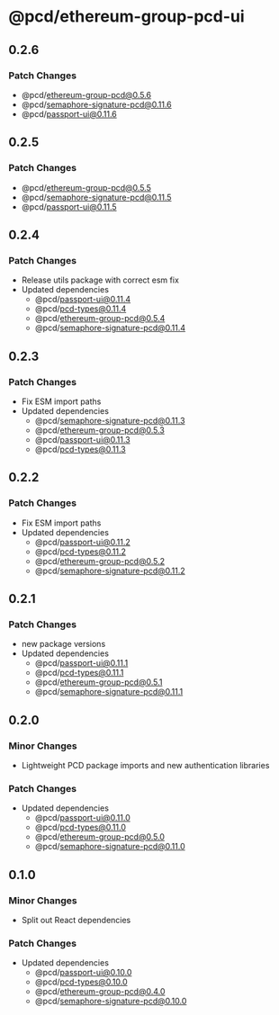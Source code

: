 # @pcd/ethereum-group-pcd-ui

## 0.2.6

### Patch Changes

- @pcd/ethereum-group-pcd@0.5.6
- @pcd/semaphore-signature-pcd@0.11.6
- @pcd/passport-ui@0.11.6

## 0.2.5

### Patch Changes

- @pcd/ethereum-group-pcd@0.5.5
- @pcd/semaphore-signature-pcd@0.11.5
- @pcd/passport-ui@0.11.5

## 0.2.4

### Patch Changes

- Release utils package with correct esm fix
- Updated dependencies
  - @pcd/passport-ui@0.11.4
  - @pcd/pcd-types@0.11.4
  - @pcd/ethereum-group-pcd@0.5.4
  - @pcd/semaphore-signature-pcd@0.11.4

## 0.2.3

### Patch Changes

- Fix ESM import paths
- Updated dependencies
  - @pcd/semaphore-signature-pcd@0.11.3
  - @pcd/ethereum-group-pcd@0.5.3
  - @pcd/passport-ui@0.11.3
  - @pcd/pcd-types@0.11.3

## 0.2.2

### Patch Changes

- Fix ESM import paths
- Updated dependencies
  - @pcd/passport-ui@0.11.2
  - @pcd/pcd-types@0.11.2
  - @pcd/ethereum-group-pcd@0.5.2
  - @pcd/semaphore-signature-pcd@0.11.2

## 0.2.1

### Patch Changes

- new package versions
- Updated dependencies
  - @pcd/passport-ui@0.11.1
  - @pcd/pcd-types@0.11.1
  - @pcd/ethereum-group-pcd@0.5.1
  - @pcd/semaphore-signature-pcd@0.11.1

## 0.2.0

### Minor Changes

- Lightweight PCD package imports and new authentication libraries

### Patch Changes

- Updated dependencies
  - @pcd/passport-ui@0.11.0
  - @pcd/pcd-types@0.11.0
  - @pcd/ethereum-group-pcd@0.5.0
  - @pcd/semaphore-signature-pcd@0.11.0

## 0.1.0

### Minor Changes

- Split out React dependencies

### Patch Changes

- Updated dependencies
  - @pcd/passport-ui@0.10.0
  - @pcd/pcd-types@0.10.0
  - @pcd/ethereum-group-pcd@0.4.0
  - @pcd/semaphore-signature-pcd@0.10.0
